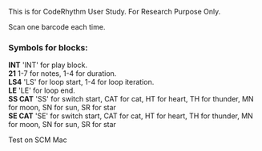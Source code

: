 This is for CodeRhythm User Study.
For Research Purpose Only.

Scan one barcode each time. 
### Symbols for blocks:
**INT** 'INT' for play block.<br>
**21** 1-7 for notes, 1-4 for duration.<br>
**LS4** 'LS' for loop start, 1-4 for loop iteration.<br>
**LE** 'LE' for loop end.<br>
**SS CAT** 'SS' for switch start, CAT for cat, HT for heart, TH for thunder, MN for moon, SN for sun, SR for star<br>
**SE CAT** 'SE' for switch start, CAT for cat, HT for heart, TH for thunder, MN for moon, SN for sun, SR for star<br>

Test on SCM Mac